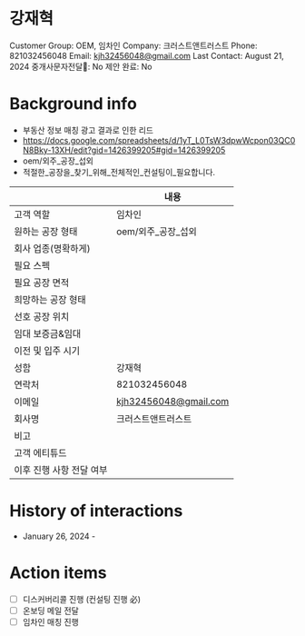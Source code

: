 # 강재혁

Customer Group: OEM, 임차인
Company: 크러스트앤트러스트
Phone: 821032456048
Email: kjh32456048@gmail.com
Last Contact: August 21, 2024
중개사문자전달📩: No
제안 완료: No

# Background info

- 부동산 정보 매칭 광고 결과로 인한 리드
- https://docs.google.com/spreadsheets/d/1yT_L0TsW3dpwWcpon03QC0N8Bky-13XH/edit?gid=1426399205#gid=1426399205
- oem/외주_공장_섭외
- 적절한_공장을_찾기_위해_전체적인_컨설팅이_필요합니다.

|  | 내용 |
| --- | --- |
| 고객 역할 | 임차인 |
| 원하는 공장 형태 | oem/외주_공장_섭외 |
| 회사 업종(명확하게) |  |
| 필요 스펙 |  |
| 필요 공장 면적 |  |
| 희망하는 공장 형태 |  |
| 선호 공장 위치 |  |
| 임대 보증금&임대 |  |
| 이전 및 입주 시기  |  |
| 성함 | 강재혁 |
| 연락처 | 821032456048 |
| 이메일 | [kjh32456048@gmail.com](mailto:kjh32456048@gmail.com) |
| 회사명 | 크러스트앤트러스트 |
| 비고 |  |
| 고객 에티튜드 |  |
| 이후 진행 사항 전달 여부 |  |

# History of interactions

- January 26, 2024 -

# Action items

- [ ]  디스커버리콜 진행 (컨설팅 진행 必)
- [ ]  온보딩 메일 전달
- [ ]  임차인 매칭 진행